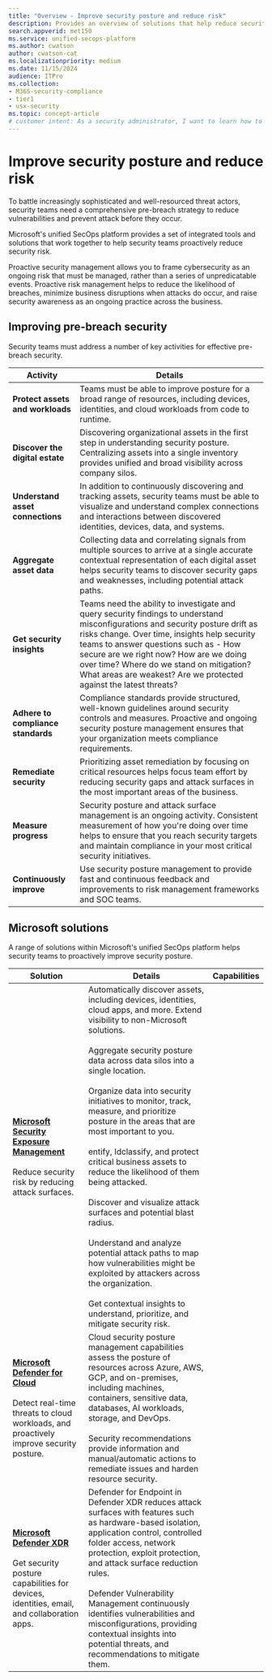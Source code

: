 ```yaml
---
title: "Overview - Improve security posture and reduce risk"
description: Provides an overview of solutions that help reduce security risk in Microsoft's unified security operations platform.
search.appverid: met150
ms.service: unified-secops-platform
ms.author: cwatson
author: cwatson-cat
ms.localizationpriority: medium
ms.date: 11/15/2024
audience: ITPro
ms.collection:
- M365-security-compliance
- tier1
- usx-security
ms.topic: concept-article
# customer intent: As a security administrator, I want to learn how to proactively improve security posture and reduce risk exposure in my organization.
---
```


# Improve security posture and reduce risk

To battle increasingly sophisticated and well-resourced threat actors, security teams need a comprehensive pre-breach strategy to reduce vulnerabilities and prevent attack before they occur.

Microsoft's unified SecOps platform provides a set of integrated tools and solutions that work together to help security teams proactively reduce security risk.

Proactive security management allows you to frame cybersecurity as an ongoing risk that must be managed, rather than a series of unpredicatable events. Proactive risk management helps to reduce the likelihood of breaches, minimize business disruptions when attacks do occur, and raise security awareness as an ongoing practice across the business.


## Improving pre-breach security

Security teams must address a number of key activities for effective pre-breach security.

**Activity** | **Details**
--- | ---
**Protect assets and workloads** | Teams must be able to improve posture for a broad range of resources, including devices, identities, and cloud workloads from code to runtime.
**Discover the digital estate** | Discovering organizational assets in the first step in understanding security posture. Centralizing assets into a single inventory provides unified and broad visibility across company silos.
**Understand asset connections** | In addition to continuously discovering and tracking assets, security teams must be able to visualize and understand complex connections and interactions between discovered identities, devices, data, and systems.
**Aggregate asset data** | Collecting data and correlating signals from multiple sources to arrive at a single accurate contextual representation of each digital asset helps security teams to discover security gaps and weaknesses, including potential attack paths.
**Get security insights** | Teams need the ability to investigate and query security findings to understand misconfigurations and security posture drift as risks change. Over time, insights help security teams to answer questions such as - How secure are we right now? How are we doing over time? Where do we stand on mitigation? What areas are weakest? Are we protected against the latest threats?
**Adhere to compliance standards** | Compliance standards provide structured, well-known guidelines around security controls and measures. Proactive and ongoing security posture management ensures that your organization meets compliance requirements.
**Remediate security** | Prioritizing asset remediation by focusing on critical resources helps focus team effort by reducing security gaps and attack surfaces in the most important areas of the business.
**Measure progress** | Security posture and attack surface management is an ongoing activity. Consistent measurement of how you're doing over time helps to ensure that you reach security targets and maintain compliance in your most critical security initiatives.
**Continuously improve** |  Use security posture management to provide fast and continuous feedback and improvements to risk management frameworks and SOC teams.

## Microsoft solutions

A range of solutions within Microsoft's unified SecOps platform helps security teams to proactively improve security posture.

**Solution** | **Details** | **Capabilities**
--- | --- | ---
**[Microsoft Security Exposure Management](/security-exposure-management/microsoft-security-exposure-management)**<br/><br/>Reduce security risk by reducing attack surfaces. | Automatically discover assets, including devices, identities, cloud apps, and more. Extend visibility to non-Microsoft solutions.<br/><br/>Aggregate security posture data across data silos into a single location.<br/><br/>Organize data into security initiatives to monitor, track, measure, and prioritize posture in the areas that are most important to you.<br/><br/> entify, Idclassify, and protect critical business assets to reduce the likelihood of them being attacked.<br/><br/>Discover and visualize attack surfaces and potential blast radius.<br/><br/>Understand and analyze potential attack paths to map how vulnerabilities might be exploited by attackers across the organization.<br/><br/> Get contextual insights to understand, prioritize, and mitigate security risk.
**[Microsoft Defender for Cloud](/defender-for-cloud/defender-for-cloud-introduction)**<br/><br/> Detect real-time threats to cloud workloads, and proactively improve security posture. | Cloud security posture management capabilities assess the posture of resources across Azure, AWS, GCP, and on-premises, including machines, containers, sensitive data, databases, AI workloads, storage, and DevOps.<br/><br/> Security recommendations provide information and manual/automatic actions to remediate issues and harden resource security.
**[Microsoft Defender XDR](/defender-xdr/microsoft-365-defender)**<br/><br/> Get security posture capabilities for devices, identities, email, and collaboration apps. | Defender for Endpoint in Defender XDR reduces attack surfaces with features such as hardware-based isolation, application control, controlled folder access, network protection, exploit protection, and attack surface reduction rules.<br/><br/>Defender Vulnerability Management continuously identifies vulnerabilities and misconfigurations, providing contextual insights into potential threats, and recommendations to mitigate them.


